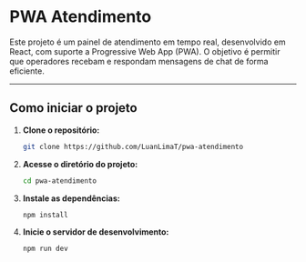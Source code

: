 # PWA Atendimento

Este projeto é um painel de atendimento em tempo real, desenvolvido em React, com suporte a Progressive Web App (PWA). O objetivo é permitir que operadores recebam e respondam mensagens de chat de forma eficiente.

---

## Como iniciar o projeto

1. **Clone o repositório:**
   ```bash
   git clone https://github.com/LuanLimaT/pwa-atendimento
   ```

2. **Acesse o diretório do projeto:**
   ```bash
   cd pwa-atendimento
   ```

3. **Instale as dependências:**
   ```bash
   npm install
   ```

4. **Inicie o servidor de desenvolvimento:**
   ```bash
   npm run dev
   ```